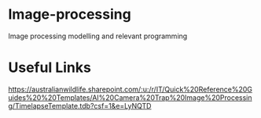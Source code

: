 # Image-processing
Image processing modelling and relevant programming

# Useful Links 
https://australianwildlife.sharepoint.com/:u:/r/IT/Quick%20Reference%20Guides%20%20Templates/AI%20Camera%20Trap%20Image%20Processing/TimelapseTemplate.tdb?csf=1&e=LyNQTD
